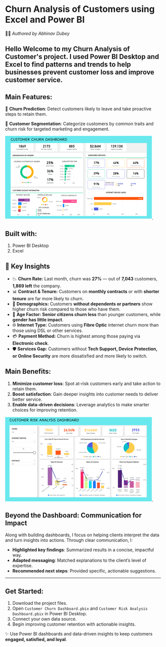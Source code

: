 # **Churn Analysis of Customers using Excel and Power BI**  
👨‍💻 *Authored by Abhinav Dubey*  


## Hello Welcome to my Churn Analysis of Customer's project. I used Power BI Desktop and Excel to find patterns and trends to help businesses prevent customer loss and improve customer service.

## **Main Features:**
📌 **Churn Prediction**: Detect customers likely to leave and take proactive steps to retain them.  

📌 **Customer Segmentation**: Categorize customers by common traits and churn risk for targeted marketing and engagement.  

![Customer Churn Dashboard](https://github.com/abhi9dubey/Customer-Churn-Analysis-using-Power-BI/blob/main/Customer%20Churn%20Dashboard.png).
## **Built with:**
1. Power BI Desktop
2. Excel

## 🔑 Key Insights

- 📉 **Churn Rate:** Last month, churn was **27%** — out of **7,043** customers, **1,869 left** the company.  
- 📊 **Contract & Tenure:** Customers on **monthly contracts** or with **shorter tenure** are far more likely to churn.  
- 👥 **Demographics:** Customers **without dependents or partners** show higher churn risk compared to those who have them.  
- 👴 **Age Factor:** **Senior citizens churn less** than younger customers, while **gender has little impact**.  
- 🌐 **Internet Type:** Customers using **Fibre Optic** internet churn more than those using DSL or other services.  
- 💳 **Payment Method:** Churn is highest among those paying via **Electronic check**.  
- 🛡️ **Services Gap:** Customers without **Tech Support, Device Protection, or Online Security** are more dissatisfied and more likely to switch.  


## **Main Benefits:**
1. **Minimize customer loss**: Spot at-risk customers early and take action to retain them.  
2. **Boost satisfaction**: Gain deeper insights into customer needs to deliver better service.  
3. **Enable data-driven decisions**: Leverage analytics to make smarter choices for improving retention.  

![Customer Risk Analysis](https://github.com/abhi9dubey/Customer-Churn-Analysis-using-Power-BI/blob/main/CUSTOMER%20RISK%20ANALYSIS%20DASHBOARD.png).

## **Beyond the Dashboard: Communication for Impact**
Along with building dashboards, I focus on helping clients interpret the data and turn insights into actions. Through clear communication, I:  
- **Highlighted key findings**: Summarized results in a concise, impactful way.  
- **Adapted messaging**: Matched explanations to the client’s level of expertise.  
- **Recommended next steps**: Provided specific, actionable suggestions.  

---

## **Get Started:**
1. Download the project files.  
2. Open `Customer Churn Dashboard.pbix` and `Customer Risk Analysis Dashboard.pbix` in Power BI Desktop.  
3. Connect your own data source.  
4. Begin improving customer retention with actionable insights.  

✨ Use Power BI dashboards and data-driven insights to keep customers **engaged, satisfied, and loyal**.  

